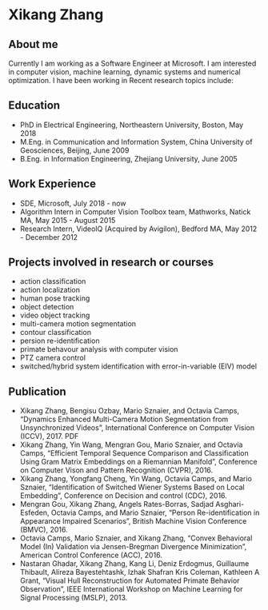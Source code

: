 # Xikang Zhang
## About me
Currently I am working as a Software Engineer at Microsoft. I am interested in computer vision, machine learning, dynamic systems and numerical optimization. I have been working in Recent research topics include: 
## Education
- PhD in Electrical Engineering, Northeastern University, Boston, May 2018
- M.Eng. in Communication and Information System, China University of Geosciences, Beijing, June 2009
- B.Eng. in Information Engineering, Zhejiang University, June 2005
## Work Experience
- SDE, Microsoft, July 2018 - now
- Algorithm Intern in Computer Vision Toolbox team, Mathworks, Natick MA,  May 2015 - August 2015
- Research Intern, VideoIQ (Acquired by Avigilon), Bedford MA, May 2012 - December 2012
## Projects involved in research or courses
- action classification
- action localization
- human pose tracking
- object detection
- video object tracking
- multi-camera motion segmentation
- contour classification
- persion re-identification
- primate behavour analysis with computer vision
- PTZ camera control
- switched/hybrid system identification with error-in-variable (EIV) model
## Publication
- Xikang Zhang, Bengisu Ozbay, Mario Sznaier, and Octavia Camps, “Dynamics Enhanced Multi-Camera Motion Segmentation from Unsynchronized Videos”, International Conference on Computer Vision (ICCV), 2017. PDF
- Xikang Zhang, Yin Wang, Mengran Gou, Mario Sznaier, and Octavia Camps, “Efficient Temporal Sequence Comparison and Classification Using Gram Matrix Embeddings on a Riemannian Manifold”, Conference on Computer Vison and Pattern Recognition (CVPR), 2016.
- Xikang Zhang, Yongfang Cheng, Yin Wang, Octavia Camps, and Mario Sznaier, “Identification of Switched Wiener Systems Based on Local Embedding”, Conference on Decision and control (CDC), 2016.
- Mengran Gou, Xikang Zhang, Angels Rates-Borras, Sadjad Asghari-Esfeden, Octavia Camps, and Mario Sznaier, “Person Re-identification in Appearance Impaired Scenarios”, British Machine Vision Conference (BMVC), 2016.
- Octavia Camps, Mario Sznaier, and Xikang Zhang, “Convex Behavioral Model (In) Validation via Jensen-Bregman Divergence Minimization”, American Control Conference (ACC), 2016.
- Nastaran Ghadar, Xikang Zhang, Kang Li, Deniz Erdogmus, Guillaume Thibault, Alireza Bayestehtashk, Izhak Shafran Kris Coleman, Kathleen A Grant, “Visual Hull Reconstruction for Automated Primate Behavior Observation”, IEEE International Workshop on Machine Learning for Signal Processing (MSLP), 2013.
